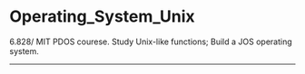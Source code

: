 # Operating_System_Unix
6.828/ MIT PDOS courese. Study Unix-like functions; Build a JOS operating system.
____
